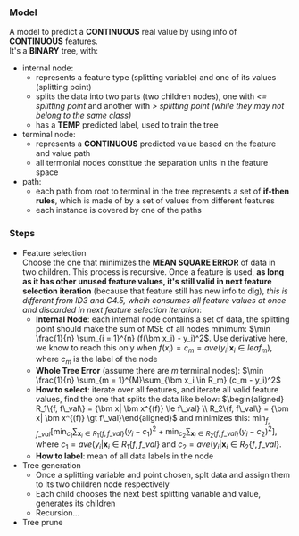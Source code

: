 ### Model
A model to predict a __CONTINUOUS__ real value by using info of __CONTINUOUS__ features.  
It's a __BINARY__ tree, with:
* internal node: 
  * represents a feature type (splitting variable) and one of its values (splitting point)  
  * splits the data into two parts (two children nodes), one with _<= splitting point_ and another with _> splitting point_ _(while they may not belong to the same class)_   
  *  has a __TEMP__ predicted label, used to train the tree
* terminal node: 
  * represents a __CONTINUOUS__ predicted value based on the feature and value path  
  * all termonial nodes constitue the separation units in the feature space  
* path:
  * each path from root to terminal in the tree represents a set of __if-then rules__, which is made of by a set of values from different features
  * each instance is covered by one of the paths

### Steps

* Feature selection  
  Choose the one that minimizes the __MEAN SQUARE ERROR__ of data in two children. This process is recursive. Once a feature is used, __as long as it has other unused feature values, it's still valid in next feature selection iteration__ (because that feature still has new info to dig), _this is different from ID3 and C4.5, whcih consumes all feature values at once and discarded in next feature selection iteration_:
    * __Internal Node__: each internal node contains a set of data, the splitting point should make the sum of MSE of all nodes minimum: $\min \frac{1}{n} \sum_{i = 1}^{n} (f(\bm x_i) - y_i)^2$. Use derivative here, we know to reach this only when $f(x_{i}) = c_{m} = ave(y_i | \bm x_i \in leaf_m)$, where $c_{m}$ is the label of the node  
    * __Whole Tree Error__ (assume there are $m$ terminal nodes): $\min \frac{1}{n} \sum_{m = 1}^{M}\sum_{\bm x_i \in R_m} (c_m - y_i)^2$
    * __How to select__: iterate over all features, and iterate all valid feature values, find the one that splits the data like below: $\begin{aligned} R_1\{f, f\_val\} = {\bm x| \bm x^{(f)} \le f\_val} \\ R_2\{f, f\_val\} = {\bm x| \bm x^{(f)} \gt f\_val}\end{aligned}$ and minimizes this: $\min_{f, f\_val} \left[\min_{c_1} \sum_{\bm x_i \in R_1\{f, f\_val\}} (y_i - c_1)^2 + \min_{c_2} \sum_{\bm x_i \in R_2\{f, f\_val\}} (y_i - c_2)^2 \right]$, where $c_1 = ave(y_i | \bm x_i \in R_1\{f, f\_val\}$ and $c_2 = ave(y_i | \bm x_i \in R_2\{f, f\_val\}$.
    * __How to label__: mean of all data labels in the node
* Tree generation
  * Once a splitting variable and point chosen, splt data and assign them to its two children node respectively
  * Each child chooses the next best splitting variable and value, generates its children
  * Recursion...
* Tree prune
 


